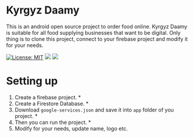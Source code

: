 # Kyrgyz Daamy
This is an android open source project to order food online. 
Kyrgyz Daamy is suitable for all food supplying businesses
that want to be digital. Only thing is to clone this project, connect to 
your firebase project and modify it for your needs.

[![License: MIT](https://img.shields.io/badge/License-MIT-yellow.svg)](https://opensource.org/licenses/MIT)
![](https://img.shields.io/badge/dynamic/json?&url=https://raw.githubusercontent.com/chorobaev/kyrgyz-daamy/master/version.json&query=$.version&label=Version)
[![](https://img.shields.io/badge/Download-apk-green)](https://github.com/chorobaev/kyrgyz-daamy/raw/master/kyrgyz-daamy-v1.apk)

# Setting up
1. Create a firebase project. *
2. Create a Firestore Database. *
3. Download `google-services.json` and save it into `app` folder of 
   you project. *
4. Then you can run the project. *
5. Modify for your needs, update name, logo etc.